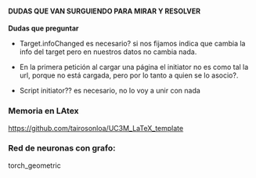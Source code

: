 #### DUDAS QUE VAN SURGUIENDO PARA MIRAR Y RESOLVER

**Dudas que preguntar**

- Target.infoChanged es necesario? si nos fijamos indica que cambia la info del target pero en nuestros datos no cambia nada.

- En la primera petición al cargar una página el initiator no es como tal la url, porque no está cargada, pero
por lo tanto a quien se lo asocio?.

- Script initiator?? es necesario, no lo voy a unir con nada

### Memoria en LAtex
https://github.com/tairosonloa/UC3M_LaTeX_template


### Red de neuronas con grafo:
torch_geometric
